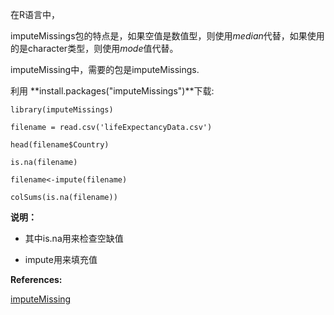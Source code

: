 在R语言中，

imputeMissings包的特点是，如果空值是数值型，则使用*median*代替，如果使用的是character类型，则使用*mode*值代替。


imputeMissing中，需要的包是imputeMissings.



利用
**install.packages("imputeMissings")**下载:


```{r}
library(imputeMissings)

filename = read.csv('lifeExpectancyData.csv')

head(filename$Country)

is.na(filename)

filename<-impute(filename)

colSums(is.na(filename))

```


**说明：**

- 其中is.na用来检查空缺值

- impute用来填充值



**References:**


[imputeMissing](https://rdrr.io/cran/imputeMissings/man/impute.html)
